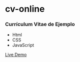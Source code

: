 # cv-online

### Currículum Vitae de Ejemplo
- Html
- CSS
- JavaScript

<a href="https://github.com/wueso19/cv-online/" target="_blank">Live Demo</a>
